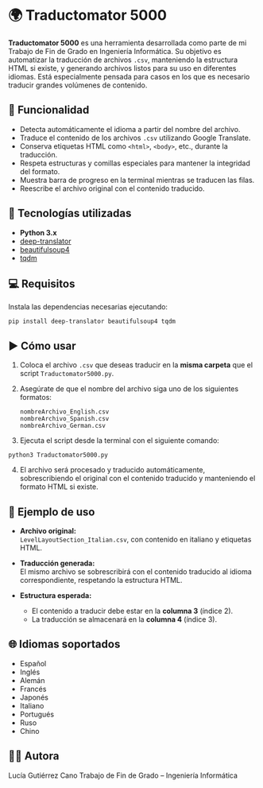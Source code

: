 # 🌍 Traductomator 5000

**Traductomator 5000** es una herramienta desarrollada como parte de mi Trabajo de Fin de Grado en Ingeniería Informática. Su objetivo es automatizar la traducción de archivos `.csv`, manteniendo la estructura HTML si existe, y generando archivos listos para su uso en diferentes idiomas. Está especialmente pensada para casos en los que es necesario traducir grandes volúmenes de contenido.

## 📌 Funcionalidad

- Detecta automáticamente el idioma a partir del nombre del archivo.
- Traduce el contenido de los archivos `.csv` utilizando Google Translate.
- Conserva etiquetas HTML como `<html>`, `<body>`, etc., durante la traducción.
- Respeta estructuras y comillas especiales para mantener la integridad del formato.
- Muestra barra de progreso en la terminal mientras se traducen las filas.
- Reescribe el archivo original con el contenido traducido.

## 🚀 Tecnologías utilizadas

- **Python 3.x**
- [deep-translator](https://pypi.org/project/deep-translator/)
- [beautifulsoup4](https://pypi.org/project/beautifulsoup4/)
- [tqdm](https://pypi.org/project/tqdm/)

## 💻 Requisitos

Instala las dependencias necesarias ejecutando:

```text
pip install deep-translator beautifulsoup4 tqdm
```

## ▶️ Cómo usar

1. Coloca el archivo `.csv` que deseas traducir en la **misma carpeta** que el script `Traductomator5000.py`.

2. Asegúrate de que el nombre del archivo siga uno de los siguientes formatos:

   ```text
   nombreArchivo_English.csv
   nombreArchivo_Spanish.csv
   nombreArchivo_German.csv

   ```
   

3. Ejecuta el script desde la terminal con el siguiente comando:
   
```text
python3 Traductomator5000.py
```

4. El archivo será procesado y traducido automáticamente, sobrescribiendo el original con el contenido traducido y manteniendo el formato HTML si existe.


## 🧪 Ejemplo de uso

- **Archivo original:**  
  `LevelLayoutSection_Italian.csv`, con contenido en italiano y etiquetas HTML.

- **Traducción generada:**  
  El mismo archivo se sobrescribirá con el contenido traducido al idioma correspondiente, respetando la estructura HTML.

- **Estructura esperada:**  
  - El contenido a traducir debe estar en la **columna 3** (índice 2).  
  - La traducción se almacenará en la **columna 4** (índice 3).


## 🌐 Idiomas soportados
- Español
- Inglés
- Alemán
- Francés
- Japonés
- Italiano
- Portugués
- Ruso
- Chino


## 👩‍💻 Autora
Lucía Gutiérrez Cano
Trabajo de Fin de Grado – Ingeniería Informática

